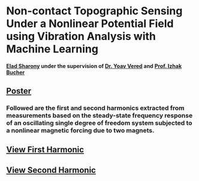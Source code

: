 # Non-contact Topographic Sensing Under a Nonlinear Potential Field using Vibration Analysis with Machine Learning
#### [Elad Sharony](https://www.linkedin.com/in/eladsharony) under the supervision of [Dr. Yoav Vered](https://scholar.google.co.il/citations?user=pDENWc4AAAAJ&hl=iw) and [Prof. Izhak Bucher](https://scholar.google.co.il/citations?user=H0P2JhQAAAAJ&hl=iw)

## [Poster](https://github.com/EladSharony/Learning2Sense/raw/gh-pages/Poster.pdf)

### Followed are the first and second harmonics extracted from measurements based on the steady-state frequency response of an oscillating single degree of freedom system subjected to a nonlinear magnetic forcing due to two magnets.

## [View First Harmonic](https://eladsharony.github.io/Learning2Sense/First_Harmonic.html)
## [View Second Harmonic](https://eladsharony.github.io/Learning2Sense/Second_Harmonic.html)
